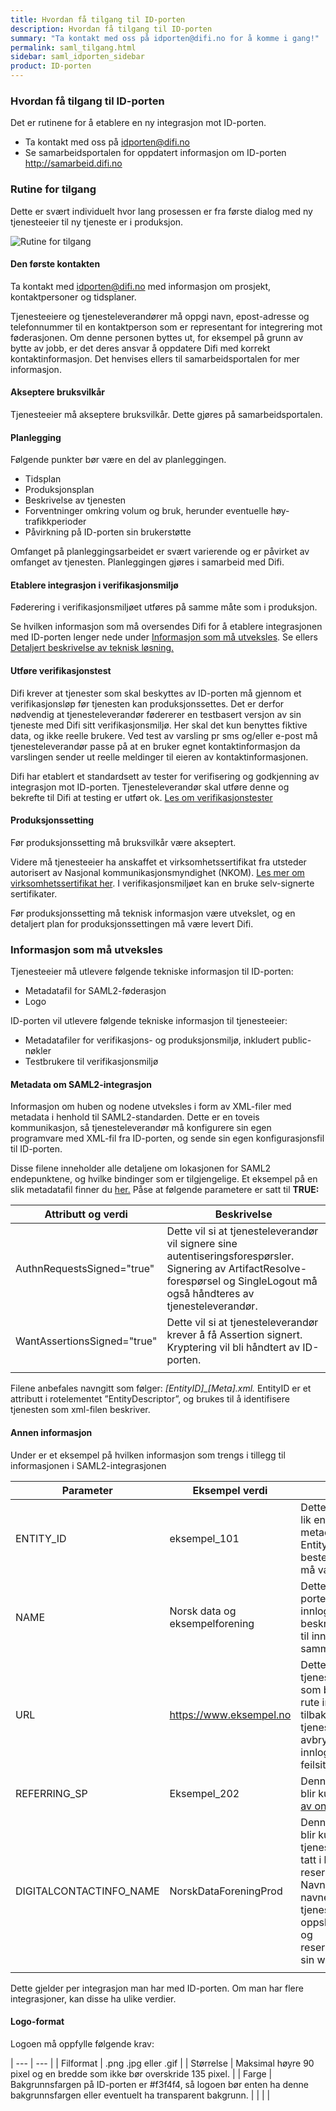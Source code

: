 ```yaml
---
title: Hvordan få tilgang til ID-porten
description: Hvordan få tilgang til ID-porten
summary: "Ta kontakt med oss på idporten@difi.no for å komme i gang!"
permalink: saml_tilgang.html
sidebar: saml_idporten_sidebar
product: ID-porten
---
```


### Hvordan få tilgang til ID-porten

Det er rutinene for å etablere en ny integrasjon mot ID-porten.
* Ta kontakt med oss på <idporten@difi.no>
* Se samarbeidsportalen for oppdatert informasjon om ID-porten <http://samarbeid.difi.no>

### Rutine for tilgang

Dette er svært individuelt hvor lang prosessen er fra første dialog med ny tjenesteeier til ny tjeneste er i produksjon.

![](/dokumentasjonsprosjektet/images/idporten/saml/rutine_for_tilgang.bmp?raw=true "Rutine for tilgang")


#### **Den første kontakten**

Ta kontakt med <idporten@difi.no> med informasjon om prosjekt, kontaktpersoner og tidsplaner.

Tjenesteeiere og tjenesteleverandører må oppgi navn, epost-adresse og telefonnummer til en kontaktperson som er representant for integrering mot føderasjonen. Om denne personen byttes ut, for eksempel på grunn av bytte av jobb, er det deres ansvar å oppdatere Difi med korrekt kontaktinformasjon. Det henvises ellers til samarbeidsportalen for mer informasjon.

#### **Akseptere bruksvilkår**

Tjenesteeier må akseptere bruksvilkår. Dette gjøres på samarbeidsportalen.

#### **Planlegging**

Følgende punkter bør  være en del av planleggingen.
* Tidsplan
* Produksjonsplan
* Beskrivelse av tjenesten
* Forventninger omkring volum og bruk, herunder eventuelle høy-trafikkperioder
* Påvirkning på ID-porten sin brukerstøtte

Omfanget på planleggingsarbeidet er svært varierende og er påvirket av omfanget av tjenesten. Planleggingen gjøres i samarbeid med Difi.

#### **Etablere integrasjon i verifikasjonsmiljø**

Føderering i verifikasjonsmiljøet utføres på samme måte som i produksjon.

Se hvilken informasjon som må oversendes Difi for å etablere integrasjonen med ID-porten lenger nede under [Informasjon som må utveksles](https://difi.github.io/idporten-integrasjonsguide/1_tilgang_til_idporten#informasjon-som-må-utveksles). Se ellers 
[Detaljert beskrivelse av teknisk løsning.](https://difi.github.io/idporten-integrasjonsguide//4_detaljert_beskrivelse.html)

#### **Utføre verifikasjonstest**

Difi krever at tjenester som skal beskyttes av ID-porten må gjennom et verifikasjonsløp før tjenesten kan produksjonssettes. Det er derfor nødvendig at tjenesteleverandør fødererer en testbasert versjon av sin tjeneste med Difi sitt verifikasjonsmiljø. Her skal det kun benyttes fiktive data, og ikke reelle brukere. Ved test av varsling pr sms og/eller e-post må tjenesteleverandør passe på at en bruker egnet kontaktinformasjon da varslingen sender ut reelle meldinger til eieren av kontaktinformasjonen.

Difi har etablert et standardsett av tester for verifisering og godkjenning av integrasjon mot ID-porten. Tjenesteleverandør skal utføre denne og bekrefte til Difi at testing er utført ok.  [Les om verifikasjonstester ](https://difi.github.io/idporten-integrasjonsguide//96_verifikasjonstest.html)

#### **Produksjonssetting**

Før produksjonssetting må bruksvilkår være akseptert. 

Videre må tjenesteeier ha anskaffet et virksomhetssertifikat fra utsteder autorisert av Nasjonal kommunikasjonsmyndighet (NKOM). [Les mer om virksomhetssertifikat her](https://difi.github.io/idporten-integrasjonsguide//5_sikkerhet.html#sertifikatkrav). I verifikasjonsmiljøet kan en bruke selv-signerte sertifikater.

Før produksjonssetting må teknisk informasjon være utvekslet, og en detaljert plan for produksjonssettingen må være levert Difi.

### Informasjon som må utveksles

Tjenesteeier må utlevere følgende tekniske informasjon til ID-porten:
* Metadatafil for SAML2-føderasjon
* Logo

ID-porten vil utlevere følgende tekniske informasjon til tjenesteeier:
* Metadatafiler for verifikasjons- og produksjonsmiljø, inkludert public-nøkler
* Testbrukere til verifikasjonsmiljø

#### **Metadata om SAML2-integrasjon**

Informasjon om huben og nodene utveksles i form av XML-filer med metadata i henhold til SAML2-standarden. Dette er en toveis kommunikasjon, så tjenesteleverandør må konfigurere sin egen programvare med XML-fil fra ID-porten, og sende sin egen konfigurasjonsfil til ID-porten. 

Disse filene inneholder alle detaljene om lokasjonen for SAML2 endepunktene, og hvilke bindinger som er tilgjengelige. Et eksempel på en slik metadatafil finner du [her.](https://difi.github.io/idporten-integrasjonsguide//91_metadata_og_mer_saml.html#eksempel-på-metadatafil)
Påse at følgende parametere er satt til **TRUE:**

| Attributt og verdi | Beskrivelse |
| --- | --- |
| AuthnRequestsSigned="true" | Dette vil si at tjenesteleverandør vil signere sine autentiseringsforespørsler. Signering av ArtifactResolve-forespørsel og SingleLogout må også håndteres av tjenesteleverandør.  |
| WantAssertionsSigned="true" | Dette vil si at tjenesteleverandør krever å få Assertion signert.  Kryptering vil bli håndtert av ID-porten. |
| | | 
 
Filene anbefales navngitt som følger: *[EntityID]_[Meta].xml.* EntityID er et attributt i rotelementet ”EntityDescriptor”, og brukes til å identifisere tjenesten som xml-filen beskriver. 

#### **Annen informasjon**

Under er et eksempel på hvilken informasjon som trengs i tillegg til informasjonen i SAML2-integrasjonen

| Parameter | Eksempel verdi | Beskrivelse |
| --- | --- | --- |
| ENTITY_ID | eksempel_101 | Dette feltet **må** være lik entityID i metadatafilen. Entity_ID kan bestemmes selv, men må være unik. |
| NAME | Norsk data og eksempelforening | Dette blir brukt av ID-porten under innlogging og beskriver tjenesteeier til innbyggeren i ulike sammenhenger. |
| URL | https://www.eksempel.no | Dette er URL til tjenesteleverandør som benyttes for å rute innbyggeren tilbake til tjenesteleverandør ved avbryting av innlogging eller feilsituasjoner. |
| REFERRING_SP | Eksempel_202 | Denne parameteren blir kun brukt ved [bruk av onBehalfOf](https://difi.github.io/idporten-integrasjonsguide//3_teknisk_innlogging.html#overføring-av-informasjon-om-tjenesteeier-for-leverandører) | 
| DIGITALCONTACTINFO_NAME | NorskDataForeningProd | Denne parameteren blir kun brukt for tjenesteeiere som har tatt i bruk kontakt- og reservasjonsregisteret.  Navnet er det unike navnet som tjenesteeier bruker for oppslag mot kontakt- og reservasjonsregisteret sin webservice. | 
| | | | 
 
Dette gjelder per integrasjon man har med ID-porten. Om man har flere integrasjoner, kan disse ha ulike verdier.

#### **Logo-format**

Logoen må oppfylle følgende krav:

| --- | --- |
| Filformat | .png .jpg eller .gif |
| Størrelse | Maksimal høyre 90 pixel og en bredde som ikke bør overskride 135 pixel. | 
| Farge | Bakgrunnsfargen på ID-porten er #f3f4f4, så logoen bør enten ha denne bakgrunnsfargen eller eventuelt ha transparent bakgrunn. |
| | | 


